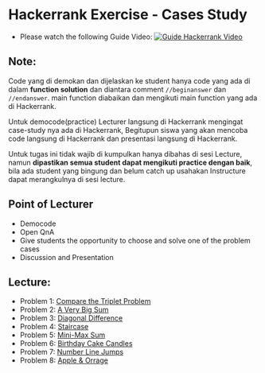 # Hackerrank Exercise - Cases Study

<!-- beginanswer -->

- Please watch the following Guide Video:
[![Guide Hackerrank Video](https://s3.amazonaws.com/sr-marketplace-prod/wp-content/uploads/2015/08/hackerrank.jpg)](https://www.youtube.com/watch?v=ng1wp92-ED0)
<!-- endanswer nop -->

<!-- beginanswer -->
## Note:
Code yang di demokan dan dijelaskan ke student hanya code yang ada di dalam **function solution** dan diantara comment `//beginanswer` dan `//endanswer`. main function diabaikan dan mengikuti main function yang ada di Hackerrank. 

Untuk democode(practice) Lecturer langsung di Hackerrank mengingat case-study nya ada di Hackerrank, Begitupun siswa yang akan mencoba code langsung di Hackerrank dan presentasi langsung di Hackerrank.

Untuk tugas ini tidak wajib di kumpulkan hanya dibahas di sesi Lecture, namun **dipastikan semua student dapat mengikuti practice dengan baik**, bila ada student yang bingung dan belum catch up usahakan Instructure dapat merangkulnya di sesi lecture.
<!-- endanswer nop -->


## Point of Lecturer
- Democode 
- Open QnA
- Give students the opportunity to choose and solve one of the problem cases
- Discussion and Presentation


## Lecture:
- Problem 1: [Compare the Triplet Problem](compare-the-triplets/main.go)
- Problem 2: [A Very Big Sum](very-big-sum/main.go)
- Problem 3: [Diagonal Difference](diagonal-differencer/main.go)
- Problem 4: [Staircase](staircase/main.go)
- Problem 5: [Mini-Max Sum](mini-max-sum/main.go)
- Problem 6: [Birthday Cake Candles](birthday-cake-candles/main.go)
- Problem 7: [Number Line Jumps](number-line-jumps/main.go)
- Problem 8: [Apple & Orrage](apple-and-orange/main.go)